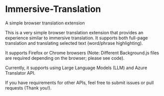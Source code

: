 # Immersive-Translation
A simple browser translation extension

This is a very simple browser translation extension that provides an experience similar to immersive translation. It supports both full-page translation and translating selected text (word/phrase highlighting).

It supports Firefox or Chrome browsers (Note: Different Background.js files are required depending on the browser; please see code).

Currently, it supports using Large Language Models (LLM) and Azure Translator API.

If you have requirements for other APIs, feel free to submit issues or pull requests (Thank you!).
